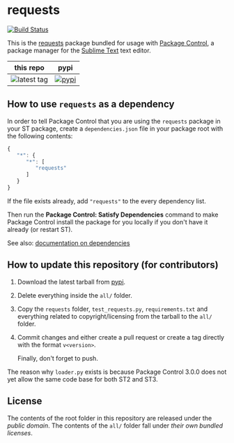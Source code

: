 # requests
[![Build Status](https://travis-ci.org/packagecontrol/requests.png?branch=master)](https://travis-ci.org/packagecontrol/requests)


This is the [requests][] package
bundled for usage with [Package Control][],
a package manager
for the [Sublime Text][] text editor.


this repo | pypi 
---- | ----
![latest tag](https://img.shields.io/github/tag/packagecontrol/requests.svg) | [![pypi](https://pypip.in/version/requests/badge.svg)][pypi]


## How to use `requests` as a dependency

In order to tell Package Control
that you are using the `requests` package
in your ST package,
create a `dependencies.json` file
in your package root
with the following contents:

```js
{
   "*": {
      "*": [
         "requests"
      ]
   }
}
```

If the file exists already,
add `"requests"` to the every dependency list.

Then run the **Package Control: Satisfy Dependencies** command
to make Package Control
install the package for you locally
if you don't have it already
(or restart ST).

See also:
[documentation on dependencies](https://packagecontrol.io/docs/dependencies)


## How to update this repository (for contributors)

1. Download the latest tarball
   from [pypi][].
2. Delete everything inside the `all/` folder.
3. Copy the `requests` folder,
   `test_requests.py`,
   `requirements.txt`
   and everything related to copyright/licensing
   from the tarball
   to the `all/` folder.
4. Commit changes
   and either create a pull request
   or create a tag directly
   with the format `v<version>`.

   Finally, don't forget to push.

The reason why `loader.py` exists
is because Package Control 3.0.0
does not yet allow the same code base
for both ST2 and ST3.


## License

The contents of the root folder
in this repository
are released
under the *public domain*.
The contents of the `all/` folder
fall under *their own bundled licenses*.


[requests]: https://github.com/kennethreitz/requests
[Package Control]: http://packagecontrol.io/
[Sublime Text]: http://sublimetext.com/
[pypi]: https://pypi.python.org/pypi/requests
